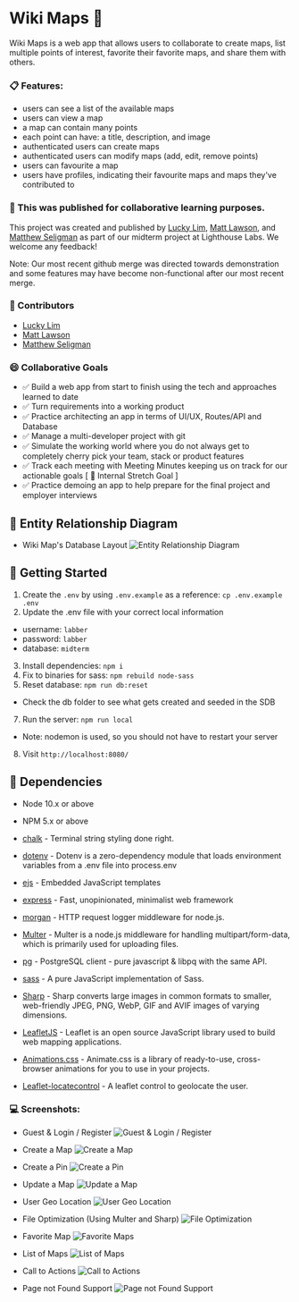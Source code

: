 Wiki Maps 🌄
=========
Wiki Maps is a web app that allows users to collaborate to create maps, list multiple points of interest, favorite their favorite maps, and share them with others.

### 📋 Features:
- users can see a list of the available maps
- users can view a map
- a map can contain many points
- each point can have: a title, description, and image
- authenticated users can create maps
- authenticated users can modify maps (add, edit, remove points)
- users can favourite a map
- users have profiles, indicating their favourite maps and maps they've contributed to

### 🚧 This was published for collaborative learning purposes.

This project was created and published by [Lucky Lim](https://github.com/lucky-hw-kim), [Matt Lawson](https://github.com/MattLawson98), and [Matthew Seligman](https://github.com/MattSeligman) as part of our midterm project at Lighthouse Labs. We welcome any feedback!

Note: Our most recent github merge was directed towards demonstration and some features may have become non-functional after our most recent merge.

### 💬 Contributors
- [Lucky Lim](https://github.com/lucky-hw-kim)
- [Matt Lawson](https://github.com/MattLawson98)
- [Matthew Seligman](https://github.com/MattSeligman)

### 😄 Collaborative Goals

- ✅ Build a web app from start to finish using the tech and approaches learned to date
- ✅ Turn requirements into a working product
- ✅ Practice architecting an app in terms of UI/UX, Routes/API and Database
- ✅ Manage a multi-developer project with git
- ✅ Simulate the working world where you do not always get to completely cherry pick your team, stack or product features
- ✅ Track each meeting with Meeting Minutes keeping us on track for our actionable goals [ 📗 Internal Stretch Goal ]
- ✅ Practice demoing an app to help prepare for the final project and employer interviews

## 📐 Entity Relationship Diagram

* Wiki Map's Database Layout
  ![Entity Relationship Diagram](/doc/wiki-map_erd.jpg)


## 📖 Getting Started

1. Create the `.env` by using `.env.example` as a reference: `cp .env.example .env`
2. Update the .env file with your correct local information 
  - username: `labber` 
  - password: `labber` 
  - database: `midterm`
3. Install dependencies: `npm i`
4. Fix to binaries for sass: `npm rebuild node-sass`
5. Reset database: `npm run db:reset`
  - Check the db folder to see what gets created and seeded in the SDB
7. Run the server: `npm run local`
  - Note: nodemon is used, so you should not have to restart your server
8. Visit `http://localhost:8080/`

## 🔧 Dependencies

- Node 10.x or above
- NPM 5.x or above
- [chalk](https://www.npmjs.com/package/chalk) - Terminal string styling done right.
- [dotenv](https://www.npmjs.com/package/dotenv) - Dotenv is a zero-dependency module that loads environment variables from a .env file into process.env
- [ejs](https://www.npmjs.com/package/ejs) - Embedded JavaScript templates
- [express](https://www.npmjs.com/package/express) - Fast, unopinionated, minimalist web framework
- [morgan](https://www.npmjs.com/package/morgan) - HTTP request logger middleware for node.js.
- [Multer](https://www.npmjs.com/package/multer) - Multer is a node.js middleware for handling multipart/form-data, which is primarily used for uploading files.
- [pg](https://www.npmjs.com/package/pg) - PostgreSQL client - pure javascript & libpq with the same API.
- [sass](https://www.npmjs.com/package/sass) - A pure JavaScript implementation of Sass.

- [Sharp](https://www.npmjs.com/package/sharp) - Sharp converts large images in common formats to smaller, web-friendly JPEG, PNG, WebP, GIF and AVIF images of varying dimensions.

- [LeafletJS](https://github.com/Leaflet/Leaflet) - Leaflet is an open source JavaScript library used to build web mapping applications.

- [Animations.css](https://github.com/animate-css/animate.css) - Animate.css is a library of ready-to-use, cross-browser animations for you to use in your projects.

- [Leaflet-locatecontrol](https://github.com/domoritz/leaflet-locatecontrol) - A leaflet control to geolocate the user.

### 💻 Screenshots:

* Guest & Login / Register
  ![Guest & Login / Register](/doc/00-guest-or-login-and-explore.gif)

* Create a Map
  ![Create a Map](/doc/01-create-a-map.gif)

* Create a Pin
  ![Create a Pin](/doc/02-create-a-pin.gif)

* Update a Map
  ![Update a Map](/doc/03-update-a-map.gif)

* User Geo Location
  ![User Geo Location](/doc/04-user-geo-location.gif)

* File Optimization (Using Multer and Sharp)
  ![File Optimization](/doc/05-file-optimization.jpg)

* Favorite Map
  ![Favorite Maps](/doc/06-favorite-maps.gif)

* List of Maps
  ![List of Maps](/doc/07-list-of-maps.jpg)

* Call to Actions
  ![Call to Actions](/doc/08-call-to-actions.gif)

* Page not Found Support
  ![Page not Found Support](/doc/09-page-not-found.gif)
